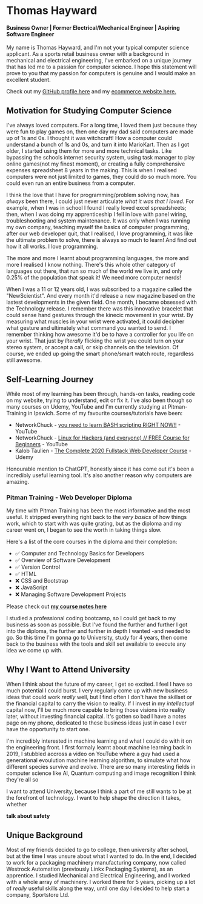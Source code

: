 # Thomas Hayward
#### Business Owner | Former Electrical/Mechanical Engineer | Aspiring Software Engineer

My name is Thomas Hayward, and I'm not your typical computer science applicant. As a sports retail business owner with a background in mechanical and electrical engineering, I've embarked on a unique journey that has led me to a passion for computer science. I hope this statement will prove to you that my passion for computers is genuine and I would make an excellent student.

Check out my [GitHub profile here](https://github.com/mouldimus) and my [ecommerce website here.](https://sportstore.co.uk)

## Motivation for Studying Computer Science
I've always loved computers. For a long time, I loved them just because they were fun to play games on, then one day my dad said computers are made up of 1s and 0s. I thought it was witchcraft! How a computer could understand a bunch of 1s and 0s, and turn it into MarioKart. Then as I got older, I started using them for more and more technical tasks. Like bypassing the schools internet security system, using task manager to play online games(not my finest moment), or creating a fully comprehensive expenses spreadsheet 8 years in the making. This is when I realised computers were not just limited to games, they could do so much more. You could even run an entire business from a computer.

I think the love that I have for programming/problem solving now, has *always* been there, I could just never articulate *what it was that I loved*. For example, when I was in school I found I really loved excel spreadsheets; then, when I was doing my apprenticeship I fell in love with panel wiring, troubleshooting and system maintenance. It was only when I was running my own company, teaching myself the basics of computer programming, after our web developer quit, that I realised, I love programming, it was like the ultimate problem to solve, there is always so much to learn! And find out how it all works. I love programming. 

The more and more I learnt about programming languages, the more and more I realised I know nothing. There's this whole other category of languages out there, that run so much of the world we live in, and only 0.25% of the population that speak it! We need more computer nerds!

When I was a 11 or 12 years old, I was subscribed to a magazine called the "NewScientist". And every month it'd release a new magazine based on the lastest developments in the given field. One month, I became obsessed with the Technology release. I remember there was this innovative bracelet that could sense hand gestures through the kinecic movement in your wrist. By measuring what muscles in your wrist were activated, it could decipher what gesture and ultimately what command you wanted to send. I remember thinking how awesome it'd be to have a controller for you life on your wrist. That just by *literally* flicking the wrist you could turn on your stereo system, or accept a call, or skip channels on the television. Of course, we ended up going the smart phone/smart watch route, regardless still awesome.


## Self-Learning Journey

While most of my learning has been through, hands-on tasks, reading code on my website, trying to understand, edit or fix it. I've also been though so many courses on Udemy, YouTube and I'm currently studying at Pitman-Training in Ipswich. Some of my favourite courses/tutorials have been:

- NetworkChuck - [you need to learn BASH scripting RIGHT NOW!!](https://www.youtube.com/watch?v=SPwyp2NG-bE&list=PLIhvC56v63IKioClkSNDjW7iz-6TFvLwS) - YouTube
- NetworkChuck - [Linux for Hackers (and everyone) // FREE Course for Beginners](https://www.youtube.com/watch?v=VbEx7B_PTOE&list=PLIhvC56v63IJIujb5cyE13oLuyORZpdkL) - YouTube
- Kalob Taulien - [The Complete 2020 Fullstack Web Developer Course](https://www.udemy.com/course/thecompletewebdeveloper/learn/lecture/20860824?start=1#overview) - Udemy

Honourable mention to ChatGPT, honestly since it has come out it's been a incredibly useful learning tool. It's also another reason why computers are amazing.

### Pitman Training - Web Developer Diploma
My time with Pitman Training has been the most informative and the most useful. It stripped everything right back to the *very basics* of how things work, which to start with was quite grating, but as the diploma and my career went on, I began to see the worth in taking things slow.

Here's a list of the core courses in the diploma and their completion:

- ✅ Computer and Technology Basics for Developers
- ✅ Overview of Software Development 
- ✅ Version Control
- ✅ HTML 
- ❌ CSS and Bootstrap
- ❌ JavaScript
- ❌ Managing Software Development Projects

Please check out **[my course notes here](https://github.com/mouldimus/notes)**

I studied a professional coding bootcamp, so I could get back to my business as soon as possible. But I've found the further and further I got into the diploma, the further and further in depth I wanted -and needed to go. So this time I'm gonna go to University, study for 4 years, then come back to the business with the tools and skill set available to execute any idea we come up with.

## Why I Want to Attend University

When I think about the future of my career, I get so excited. I feel I have so much potential I could burst. I very regularly come up with new business ideas that could work *really* well, but I find often I don't have the skillset or the financial capital to carry the vision to reality. If I invest in my *intellectual* capital now, I'll be much more capable to bring those visions into reality later, without investing financial capital. It's gotten so bad I have a notes page on my phone, dedicated to these business ideas just in case I ever have the opportunity to start one.

I'm incredibly interested in machine learning and what I could do with it on the engineering front. I first formaly learnt about machine learning back in 2019, I stubbled accross a video on YouTube where a guy had used a generational evoulution machine learning algorithm, to simulate what how different species survive and evolve. 
There are so many interesting fields in computer science like AI, Quantum computing and image recognition I think they're all so 

I want to attend University, because I think a part of me still wants to be at the forefront of technology. I want to help shape the direction it takes, whether 

**talk about safety**

## Unique Background 

Most of my friends decided to go to college, then university after school, but at the time I was unsure about what I wanted to do. In the end, I decided to work for a packaging machinery manufacturing company, now called Westrock Automation (previously Linkx Packaging Systems), as an apprentice. I studied Mechanical and Electrical Engineering, and I worked with a whole array of machinery. I worked there for 5 years, picking up a lot of *really* useful skills along the way, until one day I decided to help start a company, Sportstore Ltd.
